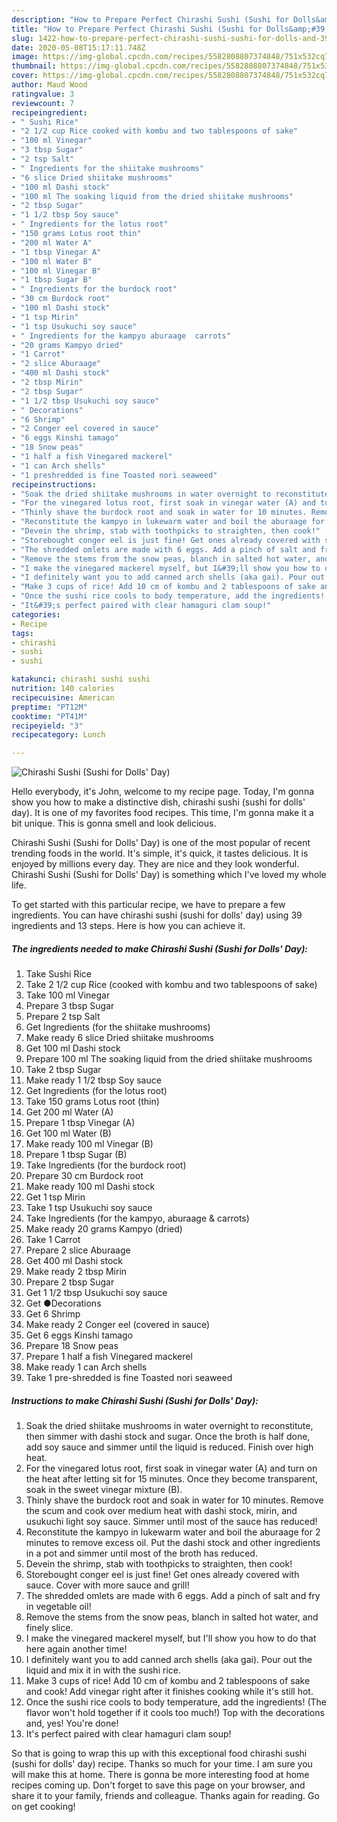```yaml
---
description: "How to Prepare Perfect Chirashi Sushi (Sushi for Dolls&amp;#39; Day)"
title: "How to Prepare Perfect Chirashi Sushi (Sushi for Dolls&amp;#39; Day)"
slug: 1422-how-to-prepare-perfect-chirashi-sushi-sushi-for-dolls-and-39-day
date: 2020-05-08T15:17:11.748Z
image: https://img-global.cpcdn.com/recipes/5582808807374848/751x532cq70/chirashi-sushi-sushi-for-dolls-day-recipe-main-photo.jpg
thumbnail: https://img-global.cpcdn.com/recipes/5582808807374848/751x532cq70/chirashi-sushi-sushi-for-dolls-day-recipe-main-photo.jpg
cover: https://img-global.cpcdn.com/recipes/5582808807374848/751x532cq70/chirashi-sushi-sushi-for-dolls-day-recipe-main-photo.jpg
author: Maud Wood
ratingvalue: 3
reviewcount: 7
recipeingredient:
- " Sushi Rice"
- "2 1/2 cup Rice cooked with kombu and two tablespoons of sake"
- "100 ml Vinegar"
- "3 tbsp Sugar"
- "2 tsp Salt"
- " Ingredients for the shiitake mushrooms"
- "6 slice Dried shiitake mushrooms"
- "100 ml Dashi stock"
- "100 ml The soaking liquid from the dried shiitake mushrooms"
- "2 tbsp Sugar"
- "1 1/2 tbsp Soy sauce"
- " Ingredients for the lotus root"
- "150 grams Lotus root thin"
- "200 ml Water A"
- "1 tbsp Vinegar A"
- "100 ml Water B"
- "100 ml Vinegar B"
- "1 tbsp Sugar B"
- " Ingredients for the burdock root"
- "30 cm Burdock root"
- "100 ml Dashi stock"
- "1 tsp Mirin"
- "1 tsp Usukuchi soy sauce"
- " Ingredients for the kampyo aburaage  carrots"
- "20 grams Kampyo dried"
- "1 Carrot"
- "2 slice Aburaage"
- "400 ml Dashi stock"
- "2 tbsp Mirin"
- "2 tbsp Sugar"
- "1 1/2 tbsp Usukuchi soy sauce"
- " Decorations"
- "6 Shrimp"
- "2 Conger eel covered in sauce"
- "6 eggs Kinshi tamago"
- "18 Snow peas"
- "1 half a fish Vinegared mackerel"
- "1 can Arch shells"
- "1 preshredded is fine Toasted nori seaweed"
recipeinstructions:
- "Soak the dried shiitake mushrooms in water overnight to reconstitute, then simmer with dashi stock and sugar. Once the broth is half done, add soy sauce and simmer until the liquid is reduced. Finish over high heat."
- "For the vinegared lotus root, first soak in vinegar water (A) and turn on the heat after letting sit for 15 minutes. Once they become transparent, soak in the sweet vinegar mixture (B)."
- "Thinly shave the burdock root and soak in water for 10 minutes. Remove the scum and cook over medium heat with dashi stock, mirin, and usukuchi light soy sauce. Simmer until most of the sauce has reduced!"
- "Reconstitute the kampyo in lukewarm water and boil the aburaage for 2 minutes to remove excess oil. Put the dashi stock and other ingredients in a pot and simmer until most of the broth has reduced."
- "Devein the shrimp, stab with toothpicks to straighten, then cook!"
- "Storebought conger eel is just fine! Get ones already covered with sauce. Cover with more sauce and grill!"
- "The shredded omlets are made with 6 eggs. Add a pinch of salt and fry in vegetable oil!"
- "Remove the stems from the snow peas, blanch in salted hot water, and finely slice."
- "I make the vinegared mackerel myself, but I&#39;ll show you how to do that here again another time!"
- "I definitely want you to add canned arch shells (aka gai). Pour out the liquid and mix it in with the sushi rice."
- "Make 3 cups of rice! Add 10 cm of kombu and 2 tablespoons of sake and cook! Add vinegar right after it finishes cooking while it&#39;s still hot."
- "Once the sushi rice cools to body temperature, add the ingredients! (The flavor won&#39;t hold together if it cools too much!) Top with the decorations and, yes! You&#39;re done!"
- "It&#39;s perfect paired with clear hamaguri clam soup!"
categories:
- Recipe
tags:
- chirashi
- sushi
- sushi

katakunci: chirashi sushi sushi 
nutrition: 140 calories
recipecuisine: American
preptime: "PT12M"
cooktime: "PT41M"
recipeyield: "3"
recipecategory: Lunch

---
```



![Chirashi Sushi (Sushi for Dolls&#39; Day)](https://img-global.cpcdn.com/recipes/5582808807374848/751x532cq70/chirashi-sushi-sushi-for-dolls-day-recipe-main-photo.jpg)

Hello everybody, it's John, welcome to my recipe page. Today, I'm gonna show you how to make a distinctive dish, chirashi sushi (sushi for dolls&#39; day). It is one of my favorites food recipes. This time, I'm gonna make it a bit unique. This is gonna smell and look delicious.



Chirashi Sushi (Sushi for Dolls&#39; Day) is one of the most popular of recent trending foods in the world. It's simple, it's quick, it tastes delicious. It is enjoyed by millions every day. They are nice and they look wonderful. Chirashi Sushi (Sushi for Dolls&#39; Day) is something which I've loved my whole life.


To get started with this particular recipe, we have to prepare a few ingredients. You can have chirashi sushi (sushi for dolls&#39; day) using 39 ingredients and 13 steps. Here is how you can achieve it.

<!--inarticleads1-->

##### The ingredients needed to make Chirashi Sushi (Sushi for Dolls&#39; Day):

1. Take  Sushi Rice
1. Take 2 1/2 cup Rice (cooked with kombu and two tablespoons of sake)
1. Take 100 ml Vinegar
1. Prepare 3 tbsp Sugar
1. Prepare 2 tsp Salt
1. Get  Ingredients (for the shiitake mushrooms)
1. Make ready 6 slice Dried shiitake mushrooms
1. Get 100 ml Dashi stock
1. Prepare 100 ml The soaking liquid from the dried shiitake mushrooms
1. Take 2 tbsp Sugar
1. Make ready 1 1/2 tbsp Soy sauce
1. Get  Ingredients (for the lotus root)
1. Take 150 grams Lotus root (thin)
1. Get 200 ml Water (A)
1. Prepare 1 tbsp Vinegar (A)
1. Get 100 ml Water (B)
1. Make ready 100 ml Vinegar (B)
1. Prepare 1 tbsp Sugar (B)
1. Take  Ingredients (for the burdock root)
1. Prepare 30 cm Burdock root
1. Make ready 100 ml Dashi stock
1. Get 1 tsp Mirin
1. Take 1 tsp Usukuchi soy sauce
1. Take  Ingredients (for the kampyo, aburaage &amp; carrots)
1. Make ready 20 grams Kampyo (dried)
1. Take 1 Carrot
1. Prepare 2 slice Aburaage
1. Get 400 ml Dashi stock
1. Make ready 2 tbsp Mirin
1. Prepare 2 tbsp Sugar
1. Get 1 1/2 tbsp Usukuchi soy sauce
1. Get  ●Decorations
1. Get 6 Shrimp
1. Make ready 2 Conger eel (covered in sauce)
1. Get 6 eggs Kinshi tamago
1. Prepare 18 Snow peas
1. Prepare 1 half a fish Vinegared mackerel
1. Make ready 1 can Arch shells
1. Take 1 pre-shredded is fine Toasted nori seaweed




<!--inarticleads2-->

##### Instructions to make Chirashi Sushi (Sushi for Dolls&#39; Day):

1. Soak the dried shiitake mushrooms in water overnight to reconstitute, then simmer with dashi stock and sugar. Once the broth is half done, add soy sauce and simmer until the liquid is reduced. Finish over high heat.
1. For the vinegared lotus root, first soak in vinegar water (A) and turn on the heat after letting sit for 15 minutes. Once they become transparent, soak in the sweet vinegar mixture (B).
1. Thinly shave the burdock root and soak in water for 10 minutes. Remove the scum and cook over medium heat with dashi stock, mirin, and usukuchi light soy sauce. Simmer until most of the sauce has reduced!
1. Reconstitute the kampyo in lukewarm water and boil the aburaage for 2 minutes to remove excess oil. Put the dashi stock and other ingredients in a pot and simmer until most of the broth has reduced.
1. Devein the shrimp, stab with toothpicks to straighten, then cook!
1. Storebought conger eel is just fine! Get ones already covered with sauce. Cover with more sauce and grill!
1. The shredded omlets are made with 6 eggs. Add a pinch of salt and fry in vegetable oil!
1. Remove the stems from the snow peas, blanch in salted hot water, and finely slice.
1. I make the vinegared mackerel myself, but I&#39;ll show you how to do that here again another time!
1. I definitely want you to add canned arch shells (aka gai). Pour out the liquid and mix it in with the sushi rice.
1. Make 3 cups of rice! Add 10 cm of kombu and 2 tablespoons of sake and cook! Add vinegar right after it finishes cooking while it&#39;s still hot.
1. Once the sushi rice cools to body temperature, add the ingredients! (The flavor won&#39;t hold together if it cools too much!) Top with the decorations and, yes! You&#39;re done!
1. It&#39;s perfect paired with clear hamaguri clam soup!




So that is going to wrap this up with this exceptional food chirashi sushi (sushi for dolls&#39; day) recipe. Thanks so much for your time. I am sure you will make this at home. There is gonna be more interesting food at home recipes coming up. Don't forget to save this page on your browser, and share it to your family, friends and colleague. Thanks again for reading. Go on get cooking!
